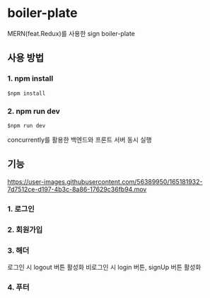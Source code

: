 # boiler-plate
MERN(feat.Redux)를 사용한 sign boiler-plate

## 사용 방법

### 1. npm install

```
$npm install
```

### 2. npm run dev

```
$npm run dev
```
concurrently를 활용한 백엔드와 프론트 서버 동시 실행

## 기능

https://user-images.githubusercontent.com/56389950/165181932-7d7512ce-d197-4b3c-8a86-17629c36fb94.mov

### 1. 로그인

### 2. 회원가입

### 3. 해더 

로그인 시 logout 버튼 활성화
비로그인 시 login 버튼, signUp 버튼 활성화

### 4. 푸터




